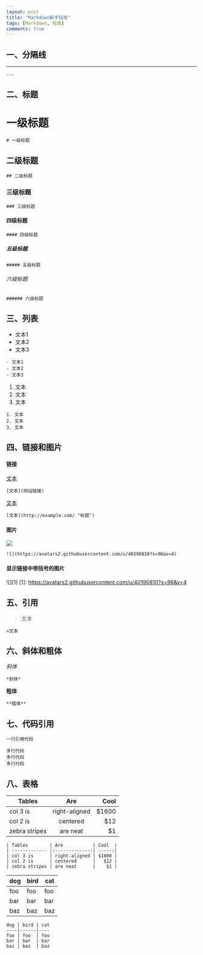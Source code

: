 ```yaml
---
layout: post
title: "Markdown新手指南"
tags: [Markdown, 指南]
comments: true
---
```



## 一、分隔线
   
   
---
`---`
   
   
## 二、标题
   
   
# 一级标题
`# 一级标题`
## 二级标题
`## 二级标题`
### 三级标题
`### 三级标题`
#### 四级标题
`#### 四级标题`
##### 五级标题
`##### 五级标题`
###### 六级标题
`###### 六级标题`
   
   
## 三、列表
   
   
- 文本1
- 文本2
- 文本3
```
- 文本1
- 文本2
- 文本3
```
1. 文本
2. 文本
3. 文本
```
1. 文本
2. 文本
3. 文本
```
   
   
## 四、链接和图片
   
   
#### 链接
[文本](网站链接)
   
`[文本](网站链接)`
   
[文本](http://example.com/ "标题")
   
`[文本](http://example.com/ "标题")`
   
#### 图片
![](https://avatars2.githubusercontent.com/u/40190810?s=96&v=4)
   
`![](https://avatars2.githubusercontent.com/u/40190810?s=96&v=4)`
   
#### 显示链接中带括号的图片
![][1]
[1]: https://avatars2.githubusercontent.com/u/40190810?s=96&v=4
   
   
## 五、引用
   
   
>文本
   
`>文本`
   
   
## 六、斜体和粗体
   
   
*斜体*
   
`*斜体*`
   
**粗体**
   
`**粗体**`
   
   
## 七、代码引用
   
   
`一行引用代码`
   
```
多行代码
多行代码
多行代码
```
   
   
## 八、表格
   
   
| Tables        | Are           | Cool  |
| ------------- |:-------------:| -----:|
| col 3 is      | right-aligned | $1600 |
| col 2 is      | centered      |   $12 |
| zebra stripes | are neat      |    $1 |
   
```
| Tables        | Are           | Cool  |
| ------------- |:-------------:| -----:|
| col 3 is      | right-aligned | $1600 |
| col 2 is      | centered      |   $12 |
| zebra stripes | are neat      |    $1 |
```
   
dog | bird | cat
----|------|----
foo | foo  | foo
bar | bar  | bar
baz | baz  | baz
   
```
dog | bird | cat
----|------|----
foo | foo  | foo
bar | bar  | bar
baz | baz  | baz
```
